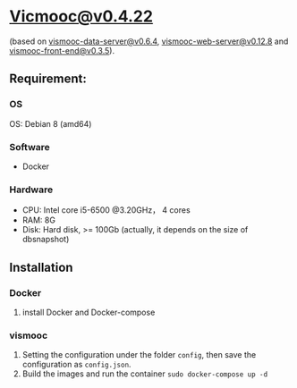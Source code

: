 # Vicmooc@v0.4.22

(based on [vismooc-data-server@v0.6.4](https://github.com/HKUST-VISLab/vismooc-data-server/releases/tag/v0.6.3), 
[vismooc-web-server@v0.12.8](https://github.com/HKUST-VISLab/vismooc-web-server/releases/tag/v0.12.8) and
[vismooc-front-end@v0.3.5](https://github.com/HKUST-VISLab/vismooc-front-end/releases/tag/v0.3.5)).

## Requirement:

### OS
OS: Debian 8 (amd64)

### Software
- Docker

### Hardware
- CPU: Intel core i5-6500 @3.20GHz， 4 cores
- RAM: 8G
- Disk: Hard disk, >= 100Gb (actually, it depends on the size of dbsnapshot)

## Installation

### Docker
1. install Docker and Docker-compose

### vismooc
1. Setting the configuration under the folder `config`, then save the configuration as `config.json`.
2. Build the images and run the container `sudo docker-compose up -d`
